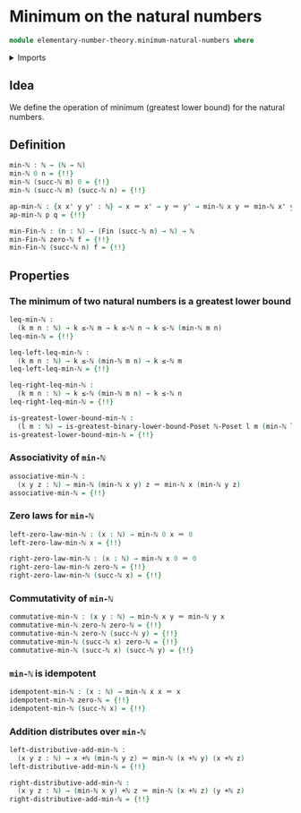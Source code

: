 # Minimum on the natural numbers

```agda
module elementary-number-theory.minimum-natural-numbers where
```

<details><summary>Imports</summary>

```agda
open import elementary-number-theory.addition-natural-numbers
open import elementary-number-theory.inequality-natural-numbers
open import elementary-number-theory.natural-numbers

open import foundation.action-on-identifications-binary-functions
open import foundation.action-on-identifications-functions
open import foundation.coproduct-types
open import foundation.dependent-pair-types
open import foundation.identity-types
open import foundation.unit-type

open import order-theory.greatest-lower-bounds-posets

open import univalent-combinatorics.standard-finite-types
```

</details>

## Idea

We define the operation of minimum (greatest lower bound) for the natural
numbers.

## Definition

```agda
min-ℕ : ℕ → (ℕ → ℕ)
min-ℕ 0 n = {!!}
min-ℕ (succ-ℕ m) 0 = {!!}
min-ℕ (succ-ℕ m) (succ-ℕ n) = {!!}

ap-min-ℕ : {x x' y y' : ℕ} → x ＝ x' → y ＝ y' → min-ℕ x y ＝ min-ℕ x' y'
ap-min-ℕ p q = {!!}

min-Fin-ℕ : (n : ℕ) → (Fin (succ-ℕ n) → ℕ) → ℕ
min-Fin-ℕ zero-ℕ f = {!!}
min-Fin-ℕ (succ-ℕ n) f = {!!}
```

## Properties

### The minimum of two natural numbers is a greatest lower bound

```agda
leq-min-ℕ :
  (k m n : ℕ) → k ≤-ℕ m → k ≤-ℕ n → k ≤-ℕ (min-ℕ m n)
leq-min-ℕ = {!!}

leq-left-leq-min-ℕ :
  (k m n : ℕ) → k ≤-ℕ (min-ℕ m n) → k ≤-ℕ m
leq-left-leq-min-ℕ = {!!}

leq-right-leq-min-ℕ :
  (k m n : ℕ) → k ≤-ℕ (min-ℕ m n) → k ≤-ℕ n
leq-right-leq-min-ℕ = {!!}

is-greatest-lower-bound-min-ℕ :
  (l m : ℕ) → is-greatest-binary-lower-bound-Poset ℕ-Poset l m (min-ℕ l m)
is-greatest-lower-bound-min-ℕ = {!!}
```

### Associativity of `min-ℕ`

```agda
associative-min-ℕ :
  (x y z : ℕ) → min-ℕ (min-ℕ x y) z ＝ min-ℕ x (min-ℕ y z)
associative-min-ℕ = {!!}
```

### Zero laws for `min-ℕ`

```agda
left-zero-law-min-ℕ : (x : ℕ) → min-ℕ 0 x ＝ 0
left-zero-law-min-ℕ x = {!!}

right-zero-law-min-ℕ : (x : ℕ) → min-ℕ x 0 ＝ 0
right-zero-law-min-ℕ zero-ℕ = {!!}
right-zero-law-min-ℕ (succ-ℕ x) = {!!}
```

### Commutativity of `min-ℕ`

```agda
commutative-min-ℕ : (x y : ℕ) → min-ℕ x y ＝ min-ℕ y x
commutative-min-ℕ zero-ℕ zero-ℕ = {!!}
commutative-min-ℕ zero-ℕ (succ-ℕ y) = {!!}
commutative-min-ℕ (succ-ℕ x) zero-ℕ = {!!}
commutative-min-ℕ (succ-ℕ x) (succ-ℕ y) = {!!}
```

### `min-ℕ` is idempotent

```agda
idempotent-min-ℕ : (x : ℕ) → min-ℕ x x ＝ x
idempotent-min-ℕ zero-ℕ = {!!}
idempotent-min-ℕ (succ-ℕ x) = {!!}
```

### Addition distributes over `min-ℕ`

```agda
left-distributive-add-min-ℕ :
  (x y z : ℕ) → x +ℕ (min-ℕ y z) ＝ min-ℕ (x +ℕ y) (x +ℕ z)
left-distributive-add-min-ℕ = {!!}

right-distributive-add-min-ℕ :
  (x y z : ℕ) → (min-ℕ x y) +ℕ z ＝ min-ℕ (x +ℕ z) (y +ℕ z)
right-distributive-add-min-ℕ = {!!}
```
